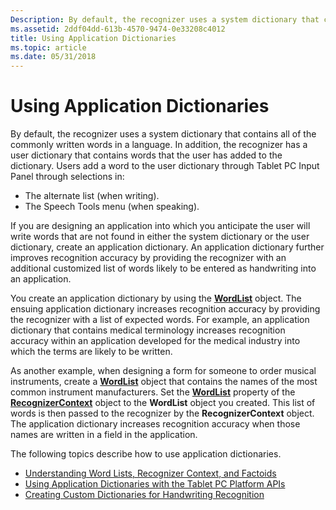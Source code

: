 ```yaml
---
Description: By default, the recognizer uses a system dictionary that contains all of the commonly written words in a language.
ms.assetid: 2ddf04dd-613b-4570-9474-0e33208c4012
title: Using Application Dictionaries
ms.topic: article
ms.date: 05/31/2018
---
```


# Using Application Dictionaries

By default, the recognizer uses a system dictionary that contains all of the commonly written words in a language. In addition, the recognizer has a user dictionary that contains words that the user has added to the dictionary. Users add a word to the user dictionary through Tablet PC Input Panel through selections in:

-   The alternate list (when writing).
-   The Speech Tools menu (when speaking).

If you are designing an application into which you anticipate the user will write words that are not found in either the system dictionary or the user dictionary, create an application dictionary. An application dictionary further improves recognition accuracy by providing the recognizer with an additional customized list of words likely to be entered as handwriting into an application.

You create an application dictionary by using the [**WordList**](inkwordlist-class.md) object. The ensuing application dictionary increases recognition accuracy by providing the recognizer with a list of expected words. For example, an application dictionary that contains medical terminology increases recognition accuracy within an application developed for the medical industry into which the terms are likely to be written.

As another example, when designing a form for someone to order musical instruments, create a [**WordList**](inkwordlist-class.md) object that contains the names of the most common instrument manufacturers. Set the [**WordList**](/windows/desktop/api/msinkaut/nf-msinkaut-iinkrecognizercontext-get_wordlist) property of the [**RecognizerContext**](inkrecognizercontext-class.md) object to the **WordList** object you created. This list of words is then passed to the recognizer by the **RecognizerContext** object. The application dictionary increases recognition accuracy when those names are written in a field in the application.

The following topics describe how to use application dictionaries.

-   [Understanding Word Lists, Recognizer Context, and Factoids](understanding-wordlists--the-recognizercontext--and-factoids.md)
-   [Using Application Dictionaries with the Tablet PC Platform APIs](using-application-dictionaries-with-the-tablet-pc-platform-apis.md)
-   [Creating Custom Dictionaries for Handwriting Recognition](creating-custom-dictionaries-for-handwriting-recognition-in-windows-7-and-windows-server-2008-r2.md)

 

 



